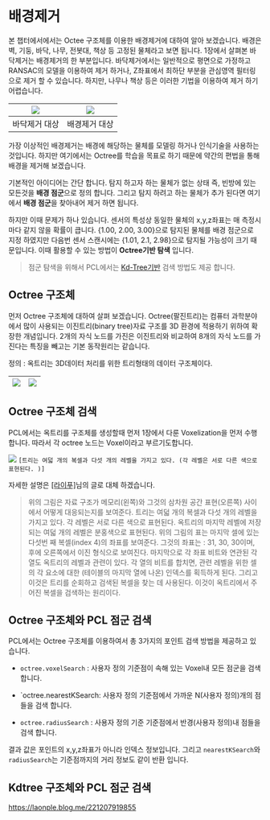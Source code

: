 # 배경제거 

본 챕터에서에서는 Octee 구조체를 이용한 배경제거에 대하여 알아 보겠습니다. 배경은 벽, 기둥, 바닥, 나무, 전봇대, 책상 등 고정된 물체라고 보면 됩니다. 1장에서 살펴본 바닥제거는 배경제거의 한 부분입니다. 바닥제거에서는 일반적으로 평면으로 가정하고 RANSAC의 모델을 이용하여 제거 하거나, Z좌표에서 최하단 부분을 관심영역 필터링으로 제거 할 수 있습니다. 하지만, 나무나 책상 등은 이러한 기법을 이용하여 제거 하기 어렵습니다.  



|![](https://i.imgur.com/qhczRfW.png )|![](https://i.imgur.com/tsTL1WN.png)|
|-|-|
|바닥제거 대상|배경제거 대상|



가장 이상적인 배경제거는 배경에 해당하는 물체를 모델링 하거나 인식기술을 사용하는 것입니다. 하지만 여기에서는 Octree를 학습을 목표로 하기 때문에 약간의 편법을 통해 배경을 제거해 보겠습니다. 

기본적인 아이디어는 간단 합니다. 탐지 하고자 하는 물체가 없는 상태 즉, 빈방에 있는 모든것을 **배경 점군**으로 정의 합니다. 그리고 탐지 하려고 하는 물체가 추가 된다면 여기에서 **배경 점군**을 찾아내어 제거 하면 됩니다. 

하지만 이때 문제가 하나 있습니다. 센서의 특성상 동일한 물체의 x,y,z좌표는 매 측정시마다 같지 않을 확률이 큽니다. {1.00, 2.00, 3.00}으로 탐지된 물체를 배경 점군으로 지정 하였지만 다음번 센서 스캔시에는 {1.01, 2.1, 2.98}으로 탐지될 가능성이 크기 때문입니다. 이때 활용할 수 있는 방법이 **Octree기반 탐색** 입니다. 

> 점군 탐색을 위해서 PCL에서는 [Kd-Tree기반](http://pointclouds.org/documentation/tutorials/kdtree_search.php#kdtree-search) 검색 방법도 제공 합니다. 

## Octree 구조체 

먼저 Octree 구조체에 대하여 살펴 보겠습니다. Octree(팔진트리)는 컴퓨터 과학분야에서 많이 사용되는 이진트리(binary tree)자료 구조를 3D 환경에 적용하기 위하여 확장한 개념입니다. 2개의 자식 노드를 가진은 이진트리와 비교하여 8개의 자식 노드를 가진다는 특징을 빼고는 기본 동작원리는 같습니다. 

정의 : 옥트리는 3D데이터 처리를 위한 트리형태의 데이터 구조체이다.

|![](http://robotica.unileon.es/images/thumb/b/b8/Octree.png/800px-Octree.png)|![](https://www.interviewcake.com/images/svgs/binary_tree__depth_5.svg?bust=203)|
|-|-|


## Octree 구조체 검색 

PCL에서는 옥트리를 구조체를 생성할때 먼저 1장에서 다룬 Voxelization을 먼저 수행 합니다. 따라서 각 octree 노드는 Voxel이라고 부르기도합니다. 

![](https://i.imgur.com/2tmKHic.png )
`[트리는 여덟 개의 복셀과 다섯 개의 레벨을 가지고 있다. (각 레벨은 서로 다른 색으로 표현된다. )]`

자세한 설명은 [[라이푸]](https://blog.naver.com/lifeisforu/80022423480)님의 글로 대체 하겠습니다. 

>위의 그림은 자료 구조가 메모리(왼쪽)와 그것의 삼차원 공간 표현(오른쪽) 사이에서 어떻게 대응되는지를 보여준다. 트리는 여덟 개의 복셀과 다섯 개의 레벨을 가지고 있다. 각 레벨은 서로 다른 색으로 표현된다. 옥트리의 마지막 레벨에 저장되는 여덟 개의 레벨은 분홍색으로 표현된다. 위의 그림의 표는 마지막 셀에 있는 다섯번 째 복셀(index 4)의 좌표를 보여준다. 그것의 좌표는 : 31, 30, 30이며, 후에 오른쪽에서 이진 형식으로 보여진다. 마지막으로 각 좌표 비트와 연관된 각 열도 옥트리의 레벨과 관련이 있다. 각 열의 비트를 합치면, 관련 레벨을 위한 셀의 각 요소에 대한 (테이블의 마지막 열에 나온) 인덱스를 획득하게 된다. 그리고 이것은 트리를 순회하고 검색된 복셀을 찾는 데 사용된다. 이것이 옥트리에서 주어진 복셀을 검색하는 원리이다.


## Octree 구조체와 PCL 점군 검색 

PCL에서는 Octree 구조체를 이용하여서 총 3가지의 포인트 검색 방법을 제공하고 있습니다. 

- `octree.voxelSearch` : 사용자 정의 기준점이 속해 있는 Voxel내 모든 점군을 검색 합니다. 

- `octree.nearestKSearch: 사용자 정의 기준점에서 가까운 N(사용자 정의)개의 점들을 검색 합니다. 

- `octree.radiusSearch` : 사용자 정의 기준 기준점에서 반경(사용자 정의)내 점들을 검색 합니다. 

결과 값은 포인트의 x,y,z좌표가 아니라 인덱스 정보입니다. 그리고 `nearestKSearch`와 `radiusSearch`는 기준점까지의 거리 정보도 같이 반환 입니다. 


## Kdtree 구조체와 PCL 점군 검색 

https://laonple.blog.me/221207919855


